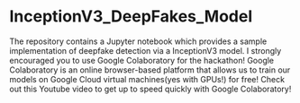 # InceptionV3_DeepFakes_Model

The repository contains a Jupyter notebook which provides a sample implementation of deepfake detection via a InceptionV3 model. I strongly encouraged you to use Google Colaboratory for the hackathon! Google Colaboratory is an online browser-based platform that allows us to train our models on Google Cloud virtual machines(yes with GPUs!) for free! Check out this Youtube video to get up to speed quickly with Google Colaboratory!
